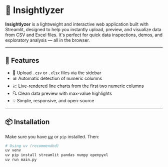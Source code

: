 # 🧠 Insightlyzer

**Insightlyzer** is a lightweight and interactive web application built with Streamlit, designed to help you instantly upload, preview, and visualize data from CSV and Excel files. It's perfect for quick data inspections, demos, and exploratory analysis — all in the browser.

---

## 🚀 Features

- 📂 Upload `.csv` or `.xlsx` files via the sidebar
- 📊 Automatic detection of numeric columns
- 📈 Live-rendered line charts from the first two numeric columns
- 🔍 Clean data preview with max-value highlights
- 💡 Simple, responsive, and open-source

---

## 📦 Installation

Make sure you have [uv](https://pypi.org/project/uv/) or `pip` installed. Then:

```bash
# Using uv (recommended)
uv venv
uv pip install streamlit pandas numpy openpyxl
uv run main.py
